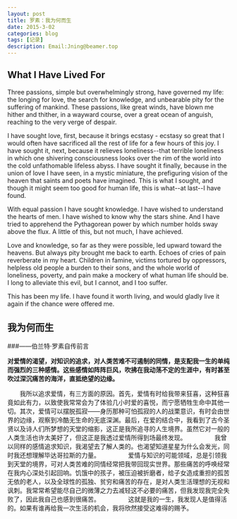 ```yaml
---
layout: post
title: 罗素：我为何而生
date: 2015-3-02
categories: blog
tags: [记录]
description: Email:Jning@beamer.top
---
```


##  **What I Have Lived For** 
  Three passions, simple but overwhelmingly strong, have governed my life: the 
longing for love, the search for knowledge, and unbearable pity for the 
suffering of mankind. These passions, like great winds, have blown me hither and 
thither, in a wayward course, over a great ocean of anguish, reaching to the 
very verge of despair. 


I have sought love, first, because it brings ecstasy - ecstasy so great that I 
would often have sacrificed all the rest of life for a few hours of this joy. I 
have sought it, next, because it relieves loneliness--that terrible loneliness 
in which one shivering consciousness looks over the rim of the world into the 
cold unfathomable lifeless abyss. I have sought it finally, because in the union 
of love I have seen, in a mystic miniature, the prefiguring vision of the heaven 
that saints and poets have imagined. This is what I sought, and though it might 
seem too good for human life, this is what--at last--I have found. 


With equal passion I have sought knowledge. I have wished to understand the 
hearts of men. I have wished to know why the stars shine. And I have tried to 
apprehend the Pythagorean power by which number holds sway above the flux. A 
little of this, but not much, I have achieved. 


Love and knowledge, so far as they were possible, led upward toward the heavens. 
But always pity brought me back to earth. Echoes of cries of pain reverberate in 
my heart. Children in famine, victims tortured by oppressors, helpless old 
people a burden to their sons, and the whole world of loneliness, poverty, and 
pain make a mockery of what human life should be. I long to alleviate this evil, 
but I cannot, and I too suffer. 


This has been my life. I have found it worth living, and would gladly live it 
again if the chance were offered me. 

## **我为何而生**
###——伯兰特·罗素自传前言

    

   **对爱情的渴望，对知识的追求，对人类苦难不可遏制的同情，是支配我一生的单纯而强烈的三种感情。这些感情如阵阵巨风，吹拂在我动荡不定的生涯中，有时甚至吹过深沉痛苦的海洋，直抵绝望的边缘。**


　　我所以追求爱情，有三方面的原因。首先，爱情有时给我带来狂喜，这种狂喜竟如此有力，以致使我常常会为了体验几小时爱的喜悦，而宁愿牺牲生命中其他一切。其次，爱情可以摆脱孤寂——身历那种可怕孤寂的人的战栗意识，有时会由世界的边缘，观察到冷酷无生命的无底深渊。最后，在爱的结合中，我看到了古今圣贤以及诗人们所梦想的天堂的缩影，这正是我所追寻的人生境界。虽然它对一般的人类生活也许太美好了，但这正是我透过爱情所得到场最终发现。
　　
　　我曾以同样的感情追求知识，我渴望去了解人类的。也渴望知道星星为什么会发光，同时我还想理解毕达哥拉斯的力量。
　　
　　爱情与知识的可能领域，总是引领我到天堂的境界，可对人类苦难的同情经常把我带回现实世界。那些痛苦的呼唤经常在我内心深处引起回响。饥饿中的孩子，被压迫被折磨者，给子女造成重担的孤苦无依的老人，以及全球性的孤独、贫穷和痛苦的存在，是对人类生活理想的无视和讽刺。我常常希望能尽自己的微薄之力去减轻这不必要的痛苦，但我发现我完全失败了，因此我自己也感到很痛苦。
　　
　　这就是我的一生，我发现人是值得活的。如果有谁再给我一次生活的机会，我将欣然接受这难得的赐予。
　














